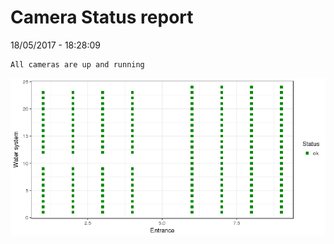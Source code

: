 Camera Status report
================
18/05/2017 - 18:28:09

    All cameras are up and running

![](camreport_files/figure-markdown_github/unnamed-chunk-2-1.png)
